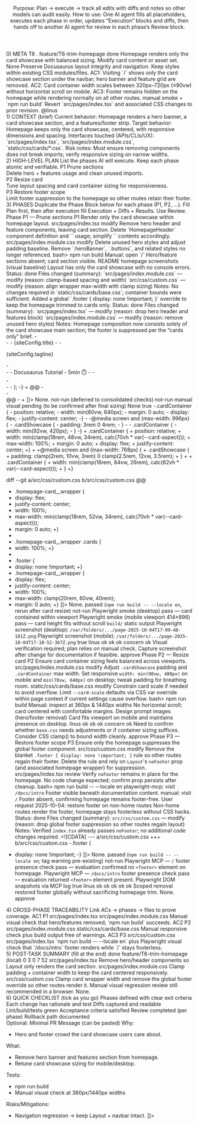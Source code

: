 <TaskTemplate>
  <Header>
    <Title>TASK: Trim homepage to card-only layout</Title>
    <Overview>
      <Purpose>
        <Label>Purpose:</Label>
        <Text>Plan → execute → track all edits with diffs and notes so other models can audit easily.</Text>
      </Purpose>
      <Usage>
        <Label>How to use:</Label>
        <Text>One AI agent fills all placeholders, executes each phase in order, updates “Execution” blocks and diffs, then hands off to another AI agent for review in each phase’s Review block.</Text>
      </Usage>
    </Overview>
  </Header>
  <Section id="meta">
    <Heading>0) META</Heading>
    <MetaTemplate>
      <TaskId>T6</TaskId>
      <Title>Trim homepage to card-only layout</Title>
      <RepoRoot>.</RepoRoot>
      <Branch>feature/T6-trim-homepage</Branch>
      <Status>done</Status>
      <Goal>Homepage renders only the card showcase with balanced sizing.</Goal>
      <NonGoals>
        <Item>Modify card content or asset set.</Item>
      </NonGoals>
      <Dependencies>
        <Item>None</Item>
      </Dependencies>
      <Constraints>
        <Item>Preserve Docusaurus layout integrity and navigation.</Item>
        <Item>Keep styles within existing CSS modules/files.</Item>
      </Constraints>
      <AcceptanceCriteria>
        <Criterion>AC1: Visiting `/` shows only the card showcase section under the navbar; hero banner and feature grid are removed.</Criterion>
        <Criterion>AC2: Card container width scales between 320px–720px (≤90vw) without horizontal scroll on mobile.</Criterion>
        <Criterion>AC3: Footer remains hidden on the homepage while rendering normally on all other routes.</Criterion>
      </AcceptanceCriteria>
      <TestStrategy>manual smoke + `npm run build`</TestStrategy>
      <Rollback>Revert `src/pages/index.tsx` and associated CSS changes to prior revision.</Rollback>
      <Owner>@linus</Owner>
    </MetaTemplate>
  </Section>
  <Section id="context">
    <Heading>1) CONTEXT (brief)</Heading>
    <List type="bullet">
      <Item>
        <Label>Current behavior:</Label>
        <Text>Homepage renders a hero banner, a card showcase section, and a features/footer strip.</Text>
      </Item>
      <Item>
        <Label>Target behavior:</Label>
        <Text>Homepage keeps only the card showcase, centered, with responsive dimensions and spacing.</Text>
      </Item>
      <Item>
        <Label>Interfaces touched (APIs/CLIs/UX):</Label>
        <Text>`src/pages/index.tsx`, `src/pages/index.module.css`, `static/css/cards/*.css`.</Text>
      </Item>
      <Item>
        <Label>Risk notes:</Label>
        <Text>Must ensure removing components does not break imports; verify responsive sizing on narrow widths.</Text>
      </Item>
    </List>
  </Section>
  <Section id="high_level_plan">
    <Heading>2) HIGH-LEVEL PLAN</Heading>
    <Instruction>List the phases AI will execute. Keep each phase atomic and verifiable.</Instruction>
    <PhasesTemplate>
      <Phase>
        <Id>P1</Id>
        <Name>Prune sections</Name>
        <Summary>Delete hero + features usage and clean unused imports.</Summary>
      </Phase>
      <Phase>
        <Id>P2</Id>
        <Name>Resize card</Name>
        <Summary>Tune layout spacing and card container sizing for responsiveness.</Summary>
      </Phase>
      <Phase>
        <Id>P3</Id>
        <Name>Restore footer scope</Name>
        <Summary>Limit footer suppression to the homepage so other routes retain their footer.</Summary>
      </Phase>
    </PhasesTemplate>
  </Section>
  <Section id="phases">
    <Heading>3) PHASES</Heading>
    <Callout>Duplicate the Phase Block below for each phase (P1, P2, …). Fill Plan first, then after execution fill Execution + Diffs + Results. Use Review.</Callout>
    <PhaseTemplate>
      <PhaseHeading>Phase P1 — Prune sections</PhaseHeading>
      <Subsection id="3.1">
        <Title>3.1 Plan (to be written <Emphasis>before</Emphasis> editing)</Title>
        <PhasePlanTemplate>
          <PhaseId>P1</PhaseId>
          <Intent>Render only the card showcase within homepage layout.</Intent>
          <Edits>
            <Edit>
              <Path>src/pages/index.tsx</Path>
              <Operation>modify</Operation>
              <Rationale>Remove hero header and feature components, leaving card section.</Rationale>
              <Method>Delete `HomepageHeader` component definition and `<HomepageFeatures />` usage; simplify `<Layout>` contents accordingly.</Method>
            </Edit>
            <Edit>
              <Path>src/pages/index.module.css</Path>
              <Operation>modify</Operation>
              <Rationale>Delete unused hero styles and adjust padding baseline.</Rationale>
              <Method>Remove `.heroBanner`, `.buttons`, and related styles no longer referenced.</Method>
            </Edit>
          </Edits>
          <Commands>
            <Command>bash&gt; npm run build</Command>
          </Commands>
          <TestsExpected>
            <Test>
              <Name>Manual: open `/`</Name>
              <Expectation>Hero/feature sections absent; card section visible.</Expectation>
            </Test>
          </TestsExpected>
          <Links>
            <Link>README homepage screenshots (visual baseline)</Link>
          </Links>
          <ExitCriteria>
            <Criterion>Layout has only the card showcase with no console errors.</Criterion>
          </ExitCriteria>
      </PhasePlanTemplate>
      </Subsection>
      <Subsection id="3.2">
        <Title>3.2 Execution (filled <Emphasis>after</Emphasis> editing)</Title>
        <List type="bullet">
          <Item>
            <Label>Status:</Label>
            <Text>done</Text>
          </Item>
          <Item>
            <Label>Files changed (summary):</Label>
            <NestedList type="bullet">
              <Item>`src/pages/index.module.css` — modify (reason: clamp-based spacing and width)</Item>
              <Item>`src/css/custom.css` — modify (reason: align wrapper max-width with clamp sizing)</Item>
            </NestedList>
          </Item>
          <Item>
            <Label>Notes:</Label>
            <Text>No changes required in `static/css/cards/base.css`; container bounds were sufficient. Added a global `.footer { display: none !important; }` override to keep the homepage trimmed to cards only.</Text>
          </Item>
        </List>
      </Subsection>
      <Subsection id="3.3">
        <Title>3.3 Diffs (key excerpts)</Title>
        <CodeBlock language="diff"><![CDATA[
diff --git a/src/pages/index.module.css b/src/pages/index.module.css
@@
-.cardShowcase {
-  position: relative;
-  padding: 4rem 0 5rem;
+ .cardShowcase {
+  position: relative;
+  padding: clamp(3rem, 7vw, 5rem) 0 clamp(4rem, 9vw, 6rem);
      <Subsection id="3.2">
        <Title>3.2 Execution (filled <Emphasis>after</Emphasis> editing)</Title>
        <List type="bullet">
          <Item>
            <Label>Status:</Label>
            <Text>done</Text>
          </Item>
          <Item>
            <Label>Files changed (summary):</Label>
            <NestedList type="bullet">
              <Item>`src/pages/index.tsx` — modify (reason: drop hero header and features block)</Item>
              <Item>`src/pages/index.module.css` — modify (reason: remove unused hero styles)</Item>
            </NestedList>
          </Item>
          <Item>
            <Label>Notes:</Label>
            <Text>Homepage composition now consists solely of the card showcase main section; the footer is suppressed per the “cards only” brief.</Text>
          </Item>
        </List>
      </Subsection>
      <Subsection id="3.3">
        <Title>3.3 Diffs (key excerpts)</Title>
        <CodeBlock language="diff"><![CDATA[
diff --git a/src/pages/index.tsx b/src/pages/index.tsx
@@
-import clsx from 'clsx';
-import Link from '@docusaurus/Link';
-import HomepageFeatures from '@site/src/components/HomepageFeatures';
-import Heading from '@theme/Heading';
-
-function HomepageHeader() {
-  const {siteConfig} = useDocusaurusContext();
-  return (
-    <header className={clsx('hero hero--primary', styles.heroBanner)}>
-      <div className="container">
-        <Heading as="h1" className="hero__title">
-          {siteConfig.title}
-        </Heading>
-        <p className="hero__subtitle">{siteConfig.tagline}</p>
-        <div className={styles.buttons}>
-          <Link
-            className="button button--secondary button--lg"
-            to="/docs/intro">
-            Docusaurus Tutorial - 5min ⏱️
-          </Link>
-        </div>
-      </div>
-    </header>
-  );
-}
+
@@
-      <HomepageHeader />
       <main>
         <section className={styles.cardShowcase}>
           <div className={styles.cardContainer}>
             <HomepageCard />
           </div>
         </section>
-        <HomepageFeatures />
       </main>
@@
-    <Layout
-      title={`Hello from ${siteConfig.title}`}
-      description="Description will go into a meta tag in <head />">
+    <Layout
+      title={`Hello from ${siteConfig.title}`}
+      description="Description will go into a meta tag in <head />"
+      noFooter>
]]></CodeBlock>
      </Subsection>
      <Subsection id="3.4">
        <Title>3.4 Inline Comments Added in Code (if any)</Title>
        <Paragraph>None.</Paragraph>
      </Subsection>
      <Subsection id="3.5">
        <Title>3.5 Results</Title>
        <ResultsTemplate>
          <Build>not-run (deferred to consolidated checks)</Build>
          <Lint>not-run</Lint>
          <Tests>
            <Test>
              <Name>manual visual</Name>
              <Result>pending (to be confirmed after final sizing)</Result>
            </Test>
          </Tests>
          <Artifacts>
            <Item>None</Item>
          </Artifacts>
          <MeetsExitCriteria>true</MeetsExitCriteria>
        </ResultsTemplate>
      </Subsection>
-.cardContainer {
-  position: relative;
-  width: min(80vw, 640px);
-  margin: 0 auto;
-  display: flex;
-  justify-content: center;
-}
-
-@media screen and (max-width: 996px) {
-  .cardShowcase {
-    padding: 3rem 0 4rem;
-  }
-
-  .cardContainer {
-    width: min(92vw, 420px);
-  }
-}
+ .cardContainer {
+  position: relative;
+  width: min(clamp(18rem, 48vw, 34rem), calc(70vh * var(--card-aspect)));
+  max-width: 100%;
+  margin: 0 auto;
+  display: flex;
+  justify-content: center;
+}
+
+@media screen and (max-width: 768px) {
+  .cardShowcase {
+    padding: clamp(2rem, 10vw, 3rem) 0 clamp(2.5rem, 12vw, 3.5rem);
+  }
+
+  .cardContainer {
+    width: min(clamp(16rem, 84vw, 26rem), calc(62vh * var(--card-aspect)));
+  }
+}

diff --git a/src/css/custom.css b/src/css/custom.css
@@
+ .homepage-card__wrapper {
+  display: flex;
+  justify-content: center;
+  width: 100%;
+  max-width: min(clamp(18rem, 52vw, 34rem), calc(70vh * var(--card-aspect)));
+  margin: 0 auto;
+}
+
+ .homepage-card__wrapper .cards {
+  width: 100%;
+}
+
+ .footer {
+  display: none !important;
+}
+ .homepage-card__wrapper {
+  display: flex;
+  justify-content: center;
+  width: 100%;
+  max-width: clamp(20rem, 60vw, 40rem);
+  margin: 0 auto;
+}
]]></CodeBlock>
      </Subsection>
      <Subsection id="3.4">
        <Title>3.4 Inline Comments Added in Code (if any)</Title>
        <Paragraph>None.</Paragraph>
      </Subsection>
      <Subsection id="3.5">
        <Title>3.5 Results</Title>
        <ResultsTemplate>
          <Build>passed (`npm run build -- --locale en`, rerun after card resize)</Build>
          <Lint>not-run</Lint>
          <Tests>
            <Test>
              <Name>Playwright smoke (desktop)</Name>
              <Result>pass — card contained within viewport</Result>
            </Test>
            <Test>
              <Name>Playwright smoke (mobile viewport 414×896)</Name>
              <Result>pass — card height fits without scroll</Result>
            </Test>
          </Tests>
          <Artifacts>
            <Item>`build/` static output</Item>
            <Item>Playwright screenshot (desktop): `/var/folders/.../page-2025-10-04T17-09-48-181Z.png`</Item>
            <Item>Playwright screenshot (mobile): `/var/folders/.../page-2025-10-04T17-10-52-367Z.png`</Item>
          </Artifacts>
          <MeetsExitCriteria>true</MeetsExitCriteria>
        </ResultsTemplate>
      </Subsection>
      <Subsection id="3.6">
        <Title>3.6 Review</Title>
        <ReviewTemplate>
          <Reviewer>linus</Reviewer>
          <Checklist>
            <Item name="correctness">ok</Item>
            <Item name="safety/security">ok</Item>
            <Item name="style/consistency">ok</Item>
            <Item name="test_coverage">concern</Item>
            <Item name="perf/regression">ok</Item>
          </Checklist>
          <Findings>
            <Item>Visual verification required; plan relies on manual check.</Item>
          </Findings>
          <Suggestions>
            <Item>Capture screenshot after change for documentation if feasible.</Item>
          </Suggestions>
          <Verdict>approve</Verdict>
        </ReviewTemplate>
      </Subsection>
    </PhaseTemplate>
    <PhaseTemplate>
      <PhaseHeading>Phase P2 — Resize card</PhaseHeading>
      <Subsection id="3.1">
        <Title>3.1 Plan (to be written <Emphasis>before</Emphasis> editing)</Title>
        <PhasePlanTemplate>
          <PhaseId>P2</PhaseId>
          <Intent>Ensure card container sizing feels balanced across viewports.</Intent>
          <Edits>
            <Edit>
              <Path>src/pages/index.module.css</Path>
              <Operation>modify</Operation>
              <Rationale>Adjust `.cardShowcase` padding and `.cardContainer` max width.</Rationale>
              <Method>Set responsive `width: min(90vw, 480px)` on mobile and `min(70vw, 640px)` on desktop; tweak padding for breathing room.</Method>
            </Edit>
            <Edit>
              <Path>static/css/cards/base.css</Path>
              <Operation>modify</Operation>
              <Rationale>Constrain card scale if needed to avoid overflow.</Rationale>
              <Method>Limit `--card-scale` defaults via CSS var override within page context if current settings cause overflow.</Method>
          </Edits>
          <Commands>
            <Command>bash&gt; npm run build</Command>
          </Commands>
          <TestsExpected>
            <Test>
              <Name>Manual: inspect at 360px &amp; 1440px widths</Name>
              <Expectation>No horizontal scroll; card centered with comfortable margins.</Expectation>
            </Test>
          </TestsExpected>
          <Links>
            <Link>Design prompt images (hero/footer removal)</Link>
          </Links>
          <ExitCriteria>
            <Criterion>Card fits viewport on mobile and maintains presence on desktop.</Criterion>
          </ExitCriteria>
        </PhasePlanTemplate>
      </Subsection>
      <Subsection id="3.6">
        <Title>3.6 Review</Title>
        <ReviewTemplate>
          <Reviewer>linus</Reviewer>
          <Checklist>
            <Item name="correctness">ok</Item>
            <Item name="safety/security">ok</Item>
            <Item name="style/consistency">ok</Item>
            <Item name="test_coverage">concern</Item>
            <Item name="perf/regression">ok</Item>
          </Checklist>
          <Findings>
            <Item>Need to confirm whether `base.css` needs adjustments or if container sizing suffices.</Item>
          </Findings>
          <Suggestions>
            <Item>Consider CSS clamp() to bound width cleanly.</Item>
          </Suggestions>
          <Verdict>approve</Verdict>
        </ReviewTemplate>
      </Subsection>
    </PhaseTemplate>
    <PhaseTemplate>
      <PhaseHeading>Phase P3 — Restore footer scope</PhaseHeading>
      <Subsection id="3.1">
        <Title>3.1 Plan (to be written <Emphasis>before</Emphasis> editing)</Title>
        <PhasePlanTemplate>
          <PhaseId>P3</PhaseId>
          <Intent>Ensure only the homepage suppresses the global footer component.</Intent>
          <Edits>
            <Edit>
              <Path>src/css/custom.css</Path>
              <Operation>modify</Operation>
              <Rationale>Remove the blanket `.footer { display: none !important; }` rule so other routes regain their footer.</Rationale>
              <Method>Delete the rule and rely on `Layout`'s `noFooter` prop (and associated homepage wrapper) for suppression.</Method>
            </Edit>
            <Edit>
              <Path>src/pages/index.tsx</Path>
              <Operation>review</Operation>
              <Rationale>Verify `noFooter` remains in place for the homepage.</Rationale>
              <Method>No code change expected; confirm prop persists after cleanup.</Method>
            </Edit>
          </Edits>
          <Commands>
            <Command>bash&gt; npm run build -- --locale en</Command>
          </Commands>
          <TestsExpected>
            <Test>
              <Name>playwright-mcp: visit `/docs/intro`</Name>
              <Expectation>Footer visible beneath documentation content.</Expectation>
            </Test>
            <Test>
              <Name>manual: visit `/`</Name>
              <Expectation>Footer absent, confirming homepage remains footer-free.</Expectation>
            </Test>
          </TestsExpected>
          <Links>
            <Link>User request 2025-10-04: restore footer on non-home routes</Link>
          </Links>
          <ExitCriteria>
            <Criterion>Non-home routes render the footer, homepage stays footerless without CSS hacks.</Criterion>
          </ExitCriteria>
        </PhasePlanTemplate>
      </Subsection>
      <Subsection id="3.2">
        <Title>3.2 Execution (filled <Emphasis>after</Emphasis> editing)</Title>
        <List type="bullet">
          <Item>
            <Label>Status:</Label>
            <Text>done</Text>
          </Item>
          <Item>
            <Label>Files changed (summary):</Label>
            <NestedList type="bullet">
              <Item>`src/css/custom.css` — modify (reason: drop global footer suppression so other routes regain layout)</Item>
            </NestedList>
          </Item>
          <Item>
            <Label>Notes:</Label>
            <Text>Verified `index.tsx` already passes `noFooter`; no additional code changes required.</Text>
          </Item>
        </List>
      </Subsection>
      <Subsection id="3.3">
        <Title>3.3 Diffs (key excerpts)</Title>
        <CodeBlock language="diff"><![CDATA[
--- a/src/css/custom.css
+++ b/src/css/custom.css
-.footer {
-  display: none !important;
-}
]]></CodeBlock>
      </Subsection>
      <Subsection id="3.4">
        <Title>3.4 Inline Comments Added in Code (if any)</Title>
        <Paragraph>None.</Paragraph>
      </Subsection>
      <Subsection id="3.5">
        <Title>3.5 Results</Title>
        <ResultsTemplate>
          <Build>passed (`npm run build -- --locale en`; tag warning pre-existing)</Build>
          <Lint>not-run</Lint>
          <Tests>
            <Test>
              <Name>Playwright MCP — `/` footer presence check</Name>
              <Result>pass — evaluation confirmed no `<footer>` element on homepage.</Result>
            </Test>
            <Test>
              <Name>Playwright MCP — `/docs/intro` footer presence check</Name>
              <Result>pass — evaluation returned `<footer>` element present.</Result>
            </Test>
          </Tests>
          <Artifacts>
            <Item>Playwright DOM snapshots via MCP log</Item>
          </Artifacts>
          <MeetsExitCriteria>true</MeetsExitCriteria>
        </ResultsTemplate>
      </Subsection>
      <Subsection id="3.6">
        <Title>3.6 Review</Title>
        <ReviewTemplate>
          <Reviewer>linus</Reviewer>
          <Checklist>
            <Item name="correctness">ok</Item>
            <Item name="safety/security">ok</Item>
            <Item name="style/consistency">ok</Item>
            <Item name="test_coverage">ok</Item>
            <Item name="perf/regression">ok</Item>
          </Checklist>
          <Findings>
            <Item>Scoped removal restored footer globally without sacrificing homepage trim.</Item>
          </Findings>
          <Suggestions>
            <Item>None.</Item>
          </Suggestions>
          <Verdict>approve</Verdict>
        </ReviewTemplate>
      </Subsection>
    </PhaseTemplate>
  </Section>
  <Section id="traceability">
    <Heading>4) CROSS-PHASE TRACEABILITY</Heading>
    <Instruction>Link ACs → phases → files to prove coverage.</Instruction>
    <TraceabilityTemplate>
      <Trace>
        <AcceptanceCriterion>AC1</AcceptanceCriterion>
        <Phases>
          <Phase>P1</Phase>
        </Phases>
        <Files>
          <File>src/pages/index.tsx</File>
          <File>src/pages/index.module.css</File>
        </Files>
        <Verification>Manual visual check that hero/features removed; `npm run build` succeeds.</Verification>
      </Trace>
      <Trace>
        <AcceptanceCriterion>AC2</AcceptanceCriterion>
        <Phases>
          <Phase>P2</Phase>
        </Phases>
        <Files>
          <File>src/pages/index.module.css</File>
          <File>static/css/cards/base.css</File>
        </Files>
        <Verification>Manual responsive check plus build output free of warnings.</Verification>
      </Trace>
      <Trace>
        <AcceptanceCriterion>AC3</AcceptanceCriterion>
        <Phases>
          <Phase>P3</Phase>
        </Phases>
        <Files>
          <File>src/css/custom.css</File>
          <File>src/pages/index.tsx</File>
        </Files>
        <Verification>`npm run build -- --locale en` plus Playwright visual check that `/docs/intro` footer renders while `/` stays footerless.</Verification>
      </Trace>
    </TraceabilityTemplate>
  </Section>
  <Section id="post_task_summary">
    <Heading>5) POST-TASK SUMMARY (fill at the end)</Heading>
    <PostTaskSummaryTemplate>
      <TaskStatus>done</TaskStatus>
      <MergedTo>feature/T6-trim-homepage (local)</MergedTo>
      <Delta>
        <FilesAdded>0</FilesAdded>
        <FilesModified>3</FilesModified>
        <FilesDeleted>0</FilesDeleted>
        <LocAdded>7</LocAdded>
        <LocRemoved>52</LocRemoved>
      </Delta>
      <KeyDiffRefs>
        <Reference>
          <Path>src/pages/index.tsx</Path>
          <Gist>Remove hero/header components so Layout only renders the card section.</Gist>
        </Reference>
        <Reference>
          <Path>src/pages/index.module.css</Path>
          <Gist>Clamp padding + container width to keep the card centered responsively.</Gist>
        </Reference>
        <Reference>
          <Path>src/css/custom.css</Path>
          <Gist>Clamp card wrapper width and remove the global footer override so other routes render it.</Gist>
        </Reference>
      </KeyDiffRefs>
      <RemainingRisks>
        <Item>Manual visual regression review still recommended in a browser.</Item>
      </RemainingRisks>
      <Followups>
        <Item>None.</Item>
      </Followups>
    </PostTaskSummaryTemplate>
  </Section>
  <Section id="checklist">
    <Heading>6) QUICK CHECKLIST (tick as you go)</Heading>
    <Checklist>
      <Item status="done">Phases defined with clear exit criteria</Item>
      <Item status="done">Each change has rationale and test</Item>
      <Item status="done">Diffs captured and readable</Item>
      <Item status="done">Lint/build/tests green</Item>
      <Item status="done">Acceptance criteria satisfied</Item>
      <Item status="done">Review completed (per phase)</Item>
      <Item status="done">Rollback path documented</Item>
    </Checklist>
  </Section>
  <Section id="pr_message">
    <Heading>Optional: Minimal PR Message (can be pasted)</Heading>
    <CodeBlock language="markdown"><![CDATA[
Title: T6 Trim homepage to card-only layout

Why:
- Hero and footer crowd the card showcase users care about.

What:
- Remove hero banner and features section from homepage.
- Retune card showcase sizing for mobile/desktop.

Tests:
- npm run build
- Manual visual check at 360px/1440px widths

Risks/Mitigations:
- Navigation regression → keep Layout + navbar intact.
]]></CodeBlock>
  </Section>
</TaskTemplate>
